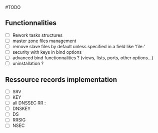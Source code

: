 #TODO
## Functionnalities
- [ ] Rework tasks structures
- [ ] master zone files management
- [ ] remove slave files by default unless specified in a field like 'file:'
- [ ] security with keys in bind options
- [ ] advanced bind functionnalities ? (views, lists, ports, other options...)
- [ ] uninstallation ?

## Ressource records implementation
- [ ] SRV
- [ ] KEY
- [ ] all DNSSEC RR :
 - [ ] DNSKEY
 - [ ] DS
 - [ ] RRSIG
 - [ ] NSEC
